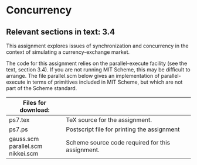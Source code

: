 # Concurrency

## Relevant sections in text: 3.4

This assignment explores issues of synchronization and concurrency in the context of simulating a currency-exchange market.

The code for this assignment relies on the parallel-execute facility (see the text, section 3.4). If you are not running MIT Scheme, this may be difficult to arrange. The file parallel.scm below gives an implementation of parallel-execute in terms of primitives included in MIT Scheme, but which are not part of the Scheme standard.

|Files for download:||
|-|-|
|ps7.tex|TeX source for the assignment.|
|ps7.ps|Postscript file for printing the assignment|
|gauss.scm<br />parallel.scm<br />nikkei.scm|Scheme source code required for this assignment.|
